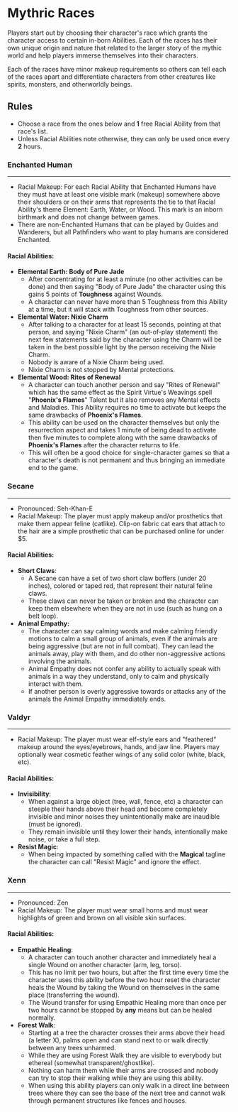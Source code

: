 # Mythric Races

Players start out by choosing their character's race which grants the character access to certain in-born Abilities.  Each of the races has their own unique origin and nature that related to the larger story of the mythic world and help players immerse themselves into their characters.

Each of the races have minor makeup requirements so others can tell each of the races apart and differentiate characters from other creatures like spirits, monsters, and otherworldly beings.

## Rules
  * Choose a race from the ones below and **1** free Racial Ability from that race's list.
  * Unless Racial Abilities note otherwise, they can only be used once every **2** hours.

### Enchanted Human
------
  * Racial Makeup: For each Racial Ability that Enchanted Humans have they must have at least one visible mark (makeup) somewhere above their shoulders or on their arms that represents the tie to that Racial Ability's theme Element: Earth, Water, or Wood.  This mark is an inborn birthmark and does not change between games.
  * There are non-Enchanted Humans that can be played by Guides and Wanderers, but all Pathfinders who want to play humans are considered Enchanted.

#### Racial Abilities:

  * **Elemental Earth: Body of Pure Jade**
    * After concentrating for at least a minute (no other activities can be done) and then saying "Body of Pure Jade" the character using this gains 5 points of **Toughness** against Wounds.
    * A character can never have more than 5 Toughness from this Ability at a time, but it will stack with Toughness from other sources.
  * **Elemental Water: Nixie Charm**
    * After talking to a character for at least 15 seconds, pointing at that person, and saying "Nixie Charm" (an out-of-play statement) the next few statements said by the character using the Charm will be taken in the best possible light by the person receiving the Nixie Charm.
    * Nobody is aware of a Nixie Charm being used.
    * Nixie Charm is not stopped by Mental protections.
  * **Elemental Wood: Rites of Renewal**
    * A character can touch another person and say "Rites of Renewal" which has the same effect as the Spirit Virtue's Weavings spell "**Phoenix's Flames**" Talent but it also removes any Mental effects and Maladies.  This Ability requires no time to activate but keeps the same drawbacks of **Phoenix's Flames**.
    * This ability can be used on the character themselves but only the resurrection aspect and takes 1 minute of being dead to activate then five minutes to complete along with the same drawbacks of **Phoenix's Flames** after the character returns to life.
    * This will often be a good choice for single-character games so that a character's death is not permanent and thus bringing an immediate end to the game.

### Secane
------
  * Pronounced: Seh-Khan-E
  * Racial Makeup: The player must apply makeup and/or prosthetics that make them appear feline (catlike).  Clip-on fabric cat ears that attach to the hair are a simple prosthetic that can be purchased online for under $5.

#### Racial Abilities:

  * **Short Claws**:
    * A Secane can have a set of two short claw boffers (under 20 inches), colored or taped red, that represent their natural feline claws.  
    * These claws can never be taken or broken and the character can keep them elsewhere when they are not in use (such as hung on a belt loop).
  * **Animal Empathy:**
    * The character can say calming words and make calming friendly motions to calm a small group of animals, even if the animals are being aggressive (but are not in full combat).  They can lead the animals away, play with them, and do other non-aggressive actions involving the animals.  
    * Animal Empathy does not confer any ability to actually speak with animals in a way they understand, only to calm and physically interact with them.  
    * If another person is overly aggressive towards or attacks any of the animals the Animal Empathy immediately ends.

### Valdyr
------
  * Racial Makeup: The player must wear elf-style ears and "feathered" makeup around the eyes/eyebrows, hands, and jaw line.  Players may optionally wear cosmetic feather wings of any solid color (white, black, etc).

#### Racial Abilities:

  * **Invisibility**:
    * When against a large object (tree, wall, fence, etc) a character can steeple their hands above their head and become completely invisible and minor noises they unintentionally make are inaudible (must be ignored).  
    * They remain invisible until they lower their hands, intentionally make noise, or take a full step.  
  * **Resist Magic**:
    * When being impacted by something called with the **Magical** tagline the character can call "Resist Magic" and ignore the effect.

### Xenn
------
  * Pronounced: Zen
  * Racial Makeup: The player must wear small horns and must wear highlights of green and brown on all visible skin surfaces.

#### Racial Abilities:

  * **Empathic Healing**:
    * A character can touch another character and immediately heal a single Wound on another character (arm, leg, torso).  
    * This has no limit per two hours, but after the first time every time the character uses this ability before the two hour reset the character heals the Wound by taking the Wound on themselves in the same place (transferring the wound).  
    * The Wound transfer for using Empathic Healing more than once per two hours cannot be stopped by **any** means but can be healed normally.
  * **Forest Walk**:
    * Starting at a tree the character crosses their arms above their head (a letter X), palms open and can stand next to or walk directly between any trees unharmed.  
    * While they are using Forest Walk they are visible to everybody but ethereal (somewhat transparent/ghostlike).  
    * Nothing can harm them while their arms are crossed and nobody can try to stop their walking while they are using this ability.  
    * When using this ability players can only walk in a direct line between trees where they can see the base of the next tree and cannot walk through permanent structures like fences and houses.
